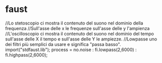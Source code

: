 # faust
 //Lo stetoscopio ci mostra il contenuto del suono nel dominio della frequenza
 //Sull'asse delle x le frequenze sull'asse delle y l'ampienza
 //L'oscilloscopio ci mostra il contenuto del suono nel dominio del tempo sull'asse delle X il tempo e sull'asse delle Y le ampiezze.
 //Lowpasse uno dei filtri più semplici da usare e significa "passa basso".
 import("stdfaust.lib");
process = no.noise : fi.lowpass(2,6000) : fi.highpass(2,6000);
